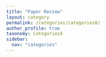 ```yaml
---
title: "Paper Review"
layout: category
permalink: /categories/categories8/
author_profile: true
taxonomy: Categories8
sidebar:
  nav: "categories"
---
```

